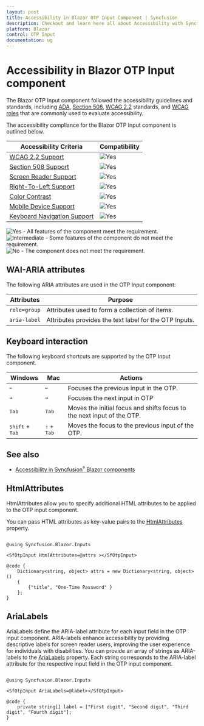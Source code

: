 ```yaml
---
layout: post
title: Accessibility in Blazor OTP Input Component | Syncfusion
description: Checkout and learn here all about Accessibility with Syncfusion Blazor OTP Input component in Blazor Server App and Blazor WebAssembly App.
platform: Blazor
control: OTP Input
documentation: ug
---
```


# Accessibility in Blazor OTP Input component

The Blazor OTP Input component followed the accessibility guidelines and standards, including [ADA](https://www.ada.gov/), [Section 508](https://www.section508.gov/), [WCAG 2.2](https://www.w3.org/TR/WCAG22/) standards, and [WCAG roles](https://www.w3.org/TR/wai-aria/#roles) that are commonly used to evaluate accessibility.

The accessibility compliance for the Blazor OTP Input component is outlined below.

| Accessibility Criteria | Compatibility |
| -- | -- |
| [WCAG 2.2 Support](../common/accessibility#accessibility-standards) | <img src="https://cdn.syncfusion.com/content/images/landing-page/yes.png" alt="Yes"> |
| [Section 508 Support](../common/accessibility#accessibility-standards) | <img src="https://cdn.syncfusion.com/content/images/landing-page/yes.png" alt="Yes"> |
| [Screen Reader Support](../common/accessibility#screen-reader-support) | <img src="https://cdn.syncfusion.com/content/images/landing-page/yes.png" alt="Yes"> |
| [Right-To-Left Support](../common/accessibility#right-to-left-support) | <img src="https://cdn.syncfusion.com/content/images/landing-page/yes.png" alt="Yes"> |
| [Color Contrast](../common/accessibility#color-contrast) | <img src="https://cdn.syncfusion.com/content/images/landing-page/yes.png" alt="Yes"> |
| [Mobile Device Support](../common/accessibility#mobile-device-support) | <img src="https://cdn.syncfusion.com/content/images/landing-page/yes.png" alt="Yes"> |
| [Keyboard Navigation Support](../common/accessibility#keyboard-navigation-support) | <img src="https://cdn.syncfusion.com/content/images/landing-page/yes.png" alt="Yes"> |

<style>
    .post .post-content img {
        display: inline-block;
        margin: 0.5em 0;
    }
</style>
<div><img src="https://cdn.syncfusion.com/content/images/landing-page/yes.png" alt="Yes"> - All features of the component meet the requirement.</div>

<div><img src="https://cdn.syncfusion.com/content/images/landing-page/intermediate.png" alt="Intermediate"> - Some features of the component do not meet the requirement.</div>

<div><img src="https://cdn.syncfusion.com/content/images/landing-page/no.png" alt="No"> - The component does not meet the requirement.</div>

## WAI-ARIA attributes

The following ARIA attributes are used in the OTP Input component:

| Attributes | Purpose |
| ------------ | ----------------------- |
| `role=group` | Attributes used to form a collection of items.|
| `aria-label` | Attributes provides the text label for the OTP Inputs. |

## Keyboard interaction

The following keyboard shortcuts are supported by the OTP Input component.

| Windows | Mac | Actions |
| --- | --- | --- |
| <kbd>←</kbd> | <kbd>←</kbd> | Focuses the previous input in the OTP. |
| <kbd>→</kbd> | <kbd>→</kbd> | Focuses the next input in OTP |
| <kbd>Tab</kbd> | <kbd>Tab</kbd> | Moves the initial focus and shifts focus to the next input of the OTP. |
| <kbd>Shift</kbd> + <kbd>Tab</kbd> | <kbd>⇧</kbd> + <kbd>Tab</kbd> | Moves the focus to the previous input of the OTP. |

## See also

* [Accessibility in Syncfusion<sup style="font-size:70%">&reg;</sup> Blazor components](https://blazor.syncfusion.com/documentation/common/accessibility)

## HtmlAttributes

HtmlAttributes allow you to specify additional HTML attributes to be applied to the OTP input component.

You can pass HTML attributes as key-value pairs to the [HtmlAttributes](https://help.syncfusion.com/cr/blazor/Syncfusion.Blazor.Inputs.SfOtpInput.html#Syncfusion_Blazor_Inputs_SfOtpInput_HtmlAttributes) property.

```cshtml

@using Syncfusion.Blazor.Inputs

<SfOtpInput HtmlAttributes=@attrs ></SfOtpInput>

@code {
    Dictionary<string, object> attrs = new Dictionary<string, object>()
    {
        {"title", "One-Time Password" }
    };
}

```

## AriaLabels

AriaLabels define the ARIA-label attribute for each input field in the OTP input component. ARIA-labels enhance accessibility by providing descriptive labels for screen reader users, improving the user experience for individuals with disabilities.
You can provide an array of strings as ARIA-labels to the [AriaLabels](https://help.syncfusion.com/cr/blazor/Syncfusion.Blazor.Inputs.SfOtpInput.html#Syncfusion_Blazor_Inputs_SfOtpInput_AriaLabels) property. Each string corresponds to the ARIA-label attribute for the respective input field in the OTP input component.

```cshtml

@using Syncfusion.Blazor.Inputs

<SfOtpInput AriaLabels=@label></SfOtpInput>

@code {
    private string[] label = ["First digit", "Second digit", "Third digit", "Fourth digit"];
}

```